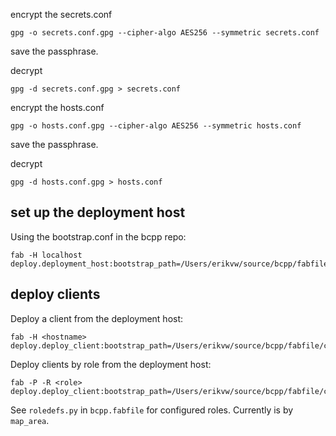
encrypt the secrets.conf

    gpg -o secrets.conf.gpg --cipher-algo AES256 --symmetric secrets.conf
    
save the passphrase.

decrypt

    gpg -d secrets.conf.gpg > secrets.conf
    
encrypt the hosts.conf

    gpg -o hosts.conf.gpg --cipher-algo AES256 --symmetric hosts.conf
    
save the passphrase.

decrypt

    gpg -d hosts.conf.gpg > hosts.conf
    
    
## set up the deployment host

Using the bootstrap.conf in the bcpp repo:
    
    fab -H localhost deploy.deployment_host:bootstrap_path=/Users/erikvw/source/bcpp/fabfile/conf/
    

## deploy clients

Deploy a client from the deployment host:

    fab -H <hostname> deploy.deploy_client:bootstrap_path=/Users/erikvw/source/bcpp/fabfile/conf/

Deploy clients by role from the deployment host:
 
    fab -P -R <role> deploy.deploy_client:bootstrap_path=/Users/erikvw/source/bcpp/fabfile/conf/

See `roledefs.py` in `bcpp.fabfile` for configured roles. Currently is by `map_area`.
